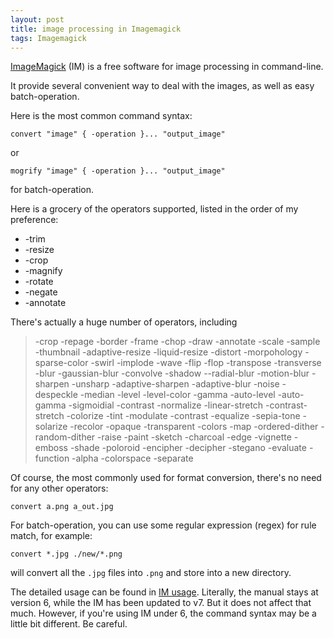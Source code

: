 ```yaml
---
layout: post
title: image processing in Imagemagick
tags: Imagemagick
---
```


[ImageMagick](https://www.imagemagick.org/script/index.php) (IM) is a free software for image processing in command-line.

It provide several convenient way to deal with the images, as well as easy batch-operation.

Here is the most common command syntax:
```
convert "image" { -operation }... "output_image"
```
or 
```
mogrify "image" { -operation }... "output_image"
```
for batch-operation.

Here is a grocery of the operators supported, listed in the order of my preference:


- -trim
- -resize
- -crop
- -magnify
- -rotate
- -negate
- -annotate

There's actually a huge number of operators, including
> -crop  -repage  -border  -frame  -chop  -draw  -annotate  -scale  -sample  -thumbnail  -adaptive-resize  -liquid-resize  -distort  -morpohology  -sparse-color   -swirl  -implode  -wave  -flip  -flop  -transpose  -transverse  -blur  -gaussian-blur  -convolve  -shadow  --radial-blur  -motion-blur  -sharpen  -unsharp  -adaptive-sharpen  -adaptive-blur  -noise  -despeckle  -median   -level  -level-color  -gamma  -auto-level  -auto-gamma  -sigmoidial -contrast  -normalize  -linear-stretch  -contrast-stretch  -colorize  -tint  -modulate  -contrast  -equalize  -sepia-tone  -solarize  -recolor  -opaque  -transparent  -colors  -map  -ordered-dither  -random-dither  -raise  -paint  -sketch  -charcoal  -edge  -vignette  -emboss  -shade  -poloroid  -encipher  -decipher  -stegano  -evaluate  -function  -alpha  -colorspace  -separate 

Of course, the most commonly used for format conversion, there's no need for any other operators:
```
convert a.png a_out.jpg
```

For batch-operation, you can use some regular expression (regex) for rule match, for example:
```
convert *.jpg ./new/*.png
```
will convert all the `.jpg` files into `.png` and store into a new directory.


The detailed usage can be found in [IM usage](https://imagemagick.org/Usage/). Literally, the manual stays at version 6, while the IM has been updated to v7. But it does not affect that much. However, if you're using IM under 6, the command syntax may be a little bit different. Be careful.
